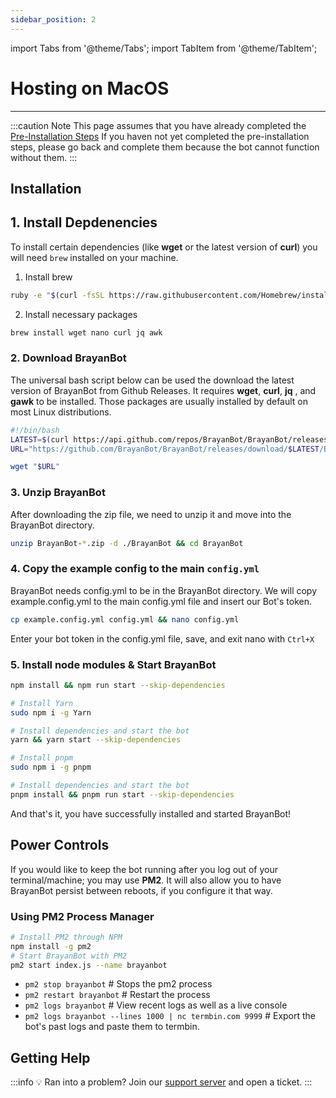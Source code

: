 ```yaml
---
sidebar_position: 2
---
```


import Tabs from '@theme/Tabs';
import TabItem from '@theme/TabItem';


# Hosting on MacOS
---

:::caution Note
This page assumes that you have already completed the [Pre-Installation Steps](/docs/Setup/pre-installation) If you haven not yet completed the pre-installation steps, please go back and complete them because the bot cannot function without them.
:::
## Installation

## 1. Install Depdenencies

To install certain dependencies (like **wget** or the latest version of **curl**) you will need `brew` installed on your machine.

1. Install brew

```bash
ruby -e "$(curl -fsSL https://raw.githubusercontent.com/Homebrew/install/master/install)"

```
2. Install necessary packages

```bash
brew install wget nano curl jq awk 
```

### 2. Download BrayanBot

The universal bash script below can be used the download the latest version of BrayanBot from Github Releases. It requires **wget**, **curl**, **jq** , and **gawk** to be installed. Those packages are usually installed by default on most Linux distributions. 

```bash
#!/bin/bash
LATEST=$(curl https://api.github.com/repos/BrayanBot/BrayanBot/releases/latest -s | jq .name -r | awk '{ print $2 }')
URL="https://github.com/BrayanBot/BrayanBot/releases/download/$LATEST/BrayanBot-$LATEST.zip"

wget "$URL"
```

### 3. Unzip BrayanBot
After downloading the zip file, we need to unzip it and move into the BrayanBot directory.

```bash
unzip BrayanBot-*.zip -d ./BrayanBot && cd BrayanBot
```

### 4. Copy the example config to the main `config.yml`

BrayanBot needs config.yml to be in the BrayanBot directory. We will copy example.config.yml to the main config.yml file and insert our Bot's token.

```bash
cp example.config.yml config.yml && nano config.yml
```

Enter your bot token in the config.yml file, save, and exit nano with `Ctrl+X`

### 5. Install node modules & Start BrayanBot


<Tabs>
<TabItem value="npm" label="npm">

```bash
npm install && npm run start --skip-dependencies
 ```

</TabItem>
<TabItem value="yarn" label="Yarn">

```bash
# Install Yarn
sudo npm i -g Yarn

# Install dependencies and start the bot
yarn && yarn start --skip-dependencies
```

</TabItem>
<TabItem value="pnpm" label="pnpm (recommended)">

```bash
# Install pnpm
sudo npm i -g pnpm

# Install dependencies and start the bot
pnpm install && pnpm run start --skip-dependencies
```

</TabItem>
</Tabs>

And that's it, you have successfully installed and started BrayanBot!

## Power Controls

If you would like to keep the bot running after you log out of your terminal/machine; you may use **PM2**. It will also allow you to have BrayanBot persist between reboots, if you configure it that way.

### Using PM2 Process Manager

```bash
# Install PM2 through NPM
npm install -g pm2
# Start BrayanBot with PM2
pm2 start index.js --name brayanbot
```

- `pm2 stop brayanbot` # Stops the pm2 process
- `pm2 restart brayanbot` # Restart the process
- `pm2 logs brayanbot` # View recent logs as well as a live console
- `pm2 logs brayanbot --lines 1000 | nc termbin.com 9999` # Export the bot's past logs and paste them to termbin.

## Getting Help

:::info 💡 Ran into a problem?
Join our [support server](https://brayanbot.dev/discord) and open a ticket.
:::